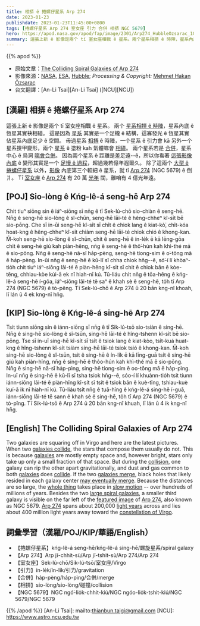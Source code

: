 ```yaml
---
title: 相挵 ê 捲螺仔星系 Arp 274
date: 2023-01-23
publishdate: 2023-01-23T11:45:00+0800
tags: [捲螺仔星系 Arp 274 室女座 引力 合併 相挵 NGC 5679]
hero: https://apod.nasa.gov/apod/fap/image/2301/Arp274_HubbleOzsarac_1080.jpg
summary: 這張上新 ê 影像是兩个 tī 室女座相戰 ê 星系。兩个星系相挵 ê 時陣，星系內底 ê 恆星其實袂相碰，這是因為星系其實是一个足櫳 ê 結構。
---
```


{{% apod %}}

- 原始文章：[The Colliding Spiral Galaxies of Arp 274](https://apod.nasa.gov/apod/ap230123.html)
- 影像來源：[NASA](https://www.nasa.gov/), [ESA](https://www.esa.int/), [Hubble](https://www.nasa.gov/mission_pages/hubble/main/index.html); _Processing & Copyright:_ [Mehmet Hakan Özsaraç](https://www.flickr.com/photos/mhozsarac/)
- 台文翻譯：[An-Li Tsai][An-Li Tsai] ([NCU][NCU])

## [漢羅] 相挵 ê 捲螺仔星系 Arp 274
這張上新 ê 影像是兩个 tī 室女座相戰 ê 星系。
兩个 [星系相挵 ê 時陣][galaxies collide]，星系內底 ê 恆星其實袂相碰。
這是因為 [星系][galaxies 1] 其實是一个足櫳 ê 結構，這寡發光 ê 恆星其實佔星系內底足少 ê 空間。
毋過星系 [相挵][collision] ê 時陣，一个星系 ê 引力會 kā 另外一个星系搝甲變形，兩个 [星系][galaxies 2] ê 塗粉 kah 氣體嘛會 [相碰][collide]。
兩个星系若是 [合併][galaxies merge]，星系中心 ê 烏洞 [嘛會合併][may eventually merge]。
因為兩个星系 ê 距離是差足遠--ê，所以你看著 [這張影像內底][whole thing] ê 變形其實是一个 [足慢 ê 過程][slow motion]，超過幾若億年遐爾久。
除了這兩个 [大型 ê 捲螺仔星系][large spiral galaxies] 以外，[影像][featured image] 內底第三个較細 ê 星系，就 tī [Arp 274][Arp 274 1] (NGC 5679) ê 倒爿。
Tī [室女座][constellation of Virgo] ê [Arp 274][Arp 274 2] 有 20 萬 [光年][light years] 闊，離咱有 4 億光年遠。

## [POJ] Sio-lòng ê Kńg-lê-á seng-hē Arp 274
Chit tiuⁿ siōng sin ê iáⁿ-siōng sī nn̄g ê tī Sek-lú-chō sio-chiàn ê seng-hē.
Nn̄g ê seng-hē sio-lòng ê sî-chūn, seng-hē lāi-té ê hêng-chheⁿ kî-si̍t bē sio-pōng.
Che sī in-ūi seng-hē kî-si̍t sī chi̍t ê chiok lang ê kiat-kò͘, chi̍t-kóa hoat-kng ê hêng-chheⁿ kî-si̍t chiàm seng-hē lāi-té chiok chió ê khong-kan.
M̄-koh seng-hē sio-lòng ê sî-chūn, chit ê seng-hē ê ín-le̍k ē kā lēng-gōa chi̍t ê seng-hē giú kah piàn-hêng, nn̄g ê seng-hē ê thô͘-hún kah khì-thé mā ē sio-pōng.
Nn̄g ê seng-hē nā-sī ha̍p-pèng, seng-hē tiong-sim ê o͘-tōng mā ē ha̍p-pèng.
In-ūi nn̄g ê seng-hē ê kū-lī sī chha chiok hn̄g--ê, só͘-í lí khòaⁿ-tio̍h chit tiuⁿ iáⁿ-siōng lāi-té ê piàn-hêng kî-si̍t sī chit ê chiok bān ê kòe-têng, chhiau-kòe kúi-ā ek nî hiah-nī kú.
Tû-liáu chi̍t nn̄g ê tōa-hêng ê kńg-lê-á seng-hē í-gōa, iáⁿ-siōng lāi-té tē saⁿ ê khah sè ê seng-hē, to̍h tī Arp 274 (NGC 5679) ê tò-pêng.
Tī Sek-lú-chō ê Arp 274 ū 20 bān kng-nî khoah, lī lán ū 4 ek kng-nî hn̄g.

## [KIP] Sio-lòng ê Kńg-lê-á sing-hē Arp 274
Tsit tiunn siōng sin ê iánn-siōng sī nn̄g ê tī Sik-lú-tsō sio-tsiàn ê sing-hē.
Nn̄g ê sing-hē sio-lòng ê sî-tsūn, sing-hē lāi-té ê hîng-tshenn kî-si̍t bē sio-pōng.
Tse sī in-uī sing-hē kî-si̍t sī tsi̍t ê tsiok lang ê kiat-kòo, tsi̍t-kuá huat-kng ê hîng-tshenn kî-si̍t tsiàm sing-hē lāi-té tsiok tsió ê khong-kan.
M̄-koh sing-hē sio-lòng ê sî-tsūn, tsit ê sing-hē ê ín-li̍k ē kā līng-guā tsi̍t ê sing-hē giú kah piàn-hîng, nn̄g ê sing-hē ê thôo-hún kah khì-thé mā ē sio-pōng.
Nn̄g ê sing-hē nā-sī ha̍p-pìng, sing-hē tiong-sim ê oo-tōng mā ē ha̍p-pìng.
In-uī nn̄g ê sing-hē ê kū-lī sī tsha tsiok hn̄g--ê, sóo-í lí khuànn-tio̍h tsit tiunn iánn-siōng lāi-té ê piàn-hîng kî-si̍t sī tsit ê tsiok bān ê kuè-tîng, tshiau-kuè kuí-ā ik nî hiah-nī kú.
Tû-liáu tsi̍t nn̄g ê tuā-hîng ê kńg-lê-á sing-hē í-guā, iánn-siōng lāi-té tē sann ê khah sè ê sing-hē, to̍h tī Arp 274 (NGC 5679) ê tò-pîng.
Tī Sik-lú-tsō ê Arp 274 ū 20 bān kng-nî khuah, lī lán ū 4 ik kng-nî hn̄g.

## [English] The Colliding Spiral Galaxies of Arp 274
Two galaxies are squaring off in Virgo and here are the latest pictures.
When two [galaxies collide][galaxies collide], the stars that compose them usually do not.
This is because [galaxies][galaxies 1] are mostly empty space and, however bright, stars only take up only a small fraction of that space.
But during the [collision][collision], one galaxy can rip the other apart gravitationally, and dust and gas common to both [galaxies][galaxies 2] does [collide][collide].
If the two [galaxies merge][galaxies merge], black holes that likely resided in each galaxy center [may eventually merge][may eventually merge].
Because the distances are so large, the [whole thing][whole thing] takes place in [slow motion][slow motion] -- over hundreds of millions of years.
Besides the two [large spiral galaxies][large spiral galaxies], a smaller third galaxy is visible on the far left of the [featured image][featured image] of [Arp 274][Arp 274 1], also known as NGC 5679.
[Arp 274][Arp 274 2] spans about 200,000 [light years][light years] across and lies about 400 million light years away toward the [constellation of Virgo][constellation of Virgo].


## 詞彙學習（漢羅/POJ/KIP/華語/English）
- 【捲螺仔星系】kńg-lê-á seng-hē/kńg-lê-á sing-hē/螺旋星系/spiral galaxy
- 【Arp 274】Arp jī-chhit-sù/Arp jī-tshit-sù/Arp 274/Arp 274
- 【室女座】Sek-lú-chō/Sik-lú-tsō/室女座/Virgo
- 【引力】ín-le̍k/ín-li̍k/引力/gravitation
- 【合併】ha̍p-pèng/ha̍p-pìng/合併/merge
- 【相挵】sio-lòng/sio-lòng/碰撞/collision
- 【NGC 5679】NGC ngó͘-lio̍k-chhit-kiú/NGC ngóo-lio̍k-tshit-kiú/NGC 5679/NGC 5679


{{% /apod %}}
[An-Li Tsai]: mailto:thianbun.taigi@gmail.com
[NCU]: https://www.astro.ncu.edu.tw

[copyright]: https://apod.nasa.gov/apod/fap/lib/about_apod.html#srapply
[License]: https://creativecommons.org/licenses/by/2.0/

[galaxies collide]:https://apod.nasa.gov/apod/ap211004.html
[galaxies 1]:https://en.wikipedia.org/wiki/Galaxy
[collision]:https://en.wikipedia.org/wiki/Interacting_galaxy
[galaxies 2]:https://science.nasa.gov/astrophysics/focus-areas/what-are-galaxies
[collide]:https://apod.nasa.gov/apod/colliding_galaxies.html
[galaxies merge]:http://burro.astr.cwru.edu/models/models.html
[may eventually merge]:https://ui.adsabs.harvard.edu/abs/2005ApJ...622L..93M/abstract
[whole thing]:http://www.youtube.com/watch?v=lXy3B2K47Qg
[slow motion]:https://i.pinimg.com/originals/ac/21/cd/ac21cdb998ded047b5d7e0e2280e0d48.jpg
[large spiral galaxies]:https://apod.nasa.gov/apod/ap130825.html
[featured image]:https://www.flickr.com/photos/mhozsarac/52541931405/in/dateposted/
[Arp 274 1]:https://hubblesite.org/contents/media/images/2009/14/2523-Image.html
[Arp 274 2]:https://youtu.be/MX_nTpFFd4s
[light years]:https://chandra.harvard.edu/photo/cosmic_distance.html
[constellation of Virgo]:https://en.wikipedia.org/wiki/Virgo_(constellation)


